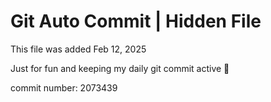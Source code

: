 # Git Auto Commit | Hidden File

This file was added Feb 12, 2025

Just for fun and keeping my daily git commit active 🤪

commit number: 2073439
